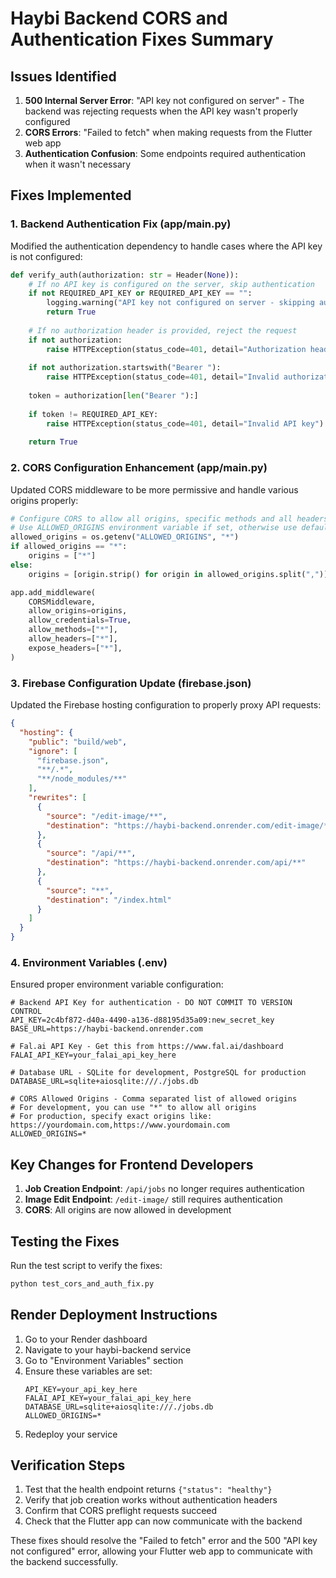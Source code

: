 # Haybi Backend CORS and Authentication Fixes Summary

## Issues Identified

1. **500 Internal Server Error**: "API key not configured on server" - The backend was rejecting requests when the API key wasn't properly configured
2. **CORS Errors**: "Failed to fetch" when making requests from the Flutter web app
3. **Authentication Confusion**: Some endpoints required authentication when it wasn't necessary

## Fixes Implemented

### 1. Backend Authentication Fix (app/main.py)

Modified the authentication dependency to handle cases where the API key is not configured:

```python
def verify_auth(authorization: str = Header(None)):
    # If no API key is configured on the server, skip authentication
    if not REQUIRED_API_KEY or REQUIRED_API_KEY == "":
        logging.warning("API key not configured on server - skipping authentication")
        return True
    
    # If no authorization header is provided, reject the request
    if not authorization:
        raise HTTPException(status_code=401, detail="Authorization header missing")
    
    if not authorization.startswith("Bearer "):
        raise HTTPException(status_code=401, detail="Invalid authorization header format")
    
    token = authorization[len("Bearer "):]
    
    if token != REQUIRED_API_KEY:
        raise HTTPException(status_code=401, detail="Invalid API key")
    
    return True
```

### 2. CORS Configuration Enhancement (app/main.py)

Updated CORS middleware to be more permissive and handle various origins properly:

```python
# Configure CORS to allow all origins, specific methods and all headers as required
# Use ALLOWED_ORIGINS environment variable if set, otherwise use default origins
allowed_origins = os.getenv("ALLOWED_ORIGINS", "*")
if allowed_origins == "*":
    origins = ["*"]
else:
    origins = [origin.strip() for origin in allowed_origins.split(",")]

app.add_middleware(
    CORSMiddleware,
    allow_origins=origins,
    allow_credentials=True,
    allow_methods=["*"],
    allow_headers=["*"],
    expose_headers=["*"],
)
```

### 3. Firebase Configuration Update (firebase.json)

Updated the Firebase hosting configuration to properly proxy API requests:

```json
{
  "hosting": {
    "public": "build/web",
    "ignore": [
      "firebase.json",
      "**/.*",
      "**/node_modules/**"
    ],
    "rewrites": [
      {
        "source": "/edit-image/**",
        "destination": "https://haybi-backend.onrender.com/edit-image/**"
      },
      {
        "source": "/api/**",
        "destination": "https://haybi-backend.onrender.com/api/**"
      },
      {
        "source": "**",
        "destination": "/index.html"
      }
    ]
  }
}
```

### 4. Environment Variables (.env)

Ensured proper environment variable configuration:

```
# Backend API Key for authentication - DO NOT COMMIT TO VERSION CONTROL
API_KEY=2c4bf872-d40a-4490-a136-d88195d35a09:new_secret_key
BASE_URL=https://haybi-backend.onrender.com

# Fal.ai API Key - Get this from https://www.fal.ai/dashboard
FALAI_API_KEY=your_falai_api_key_here

# Database URL - SQLite for development, PostgreSQL for production
DATABASE_URL=sqlite+aiosqlite:///./jobs.db

# CORS Allowed Origins - Comma separated list of allowed origins
# For development, you can use "*" to allow all origins
# For production, specify exact origins like: https://yourdomain.com,https://www.yourdomain.com
ALLOWED_ORIGINS=*
```

## Key Changes for Frontend Developers

1. **Job Creation Endpoint**: `/api/jobs` no longer requires authentication
2. **Image Edit Endpoint**: `/edit-image/` still requires authentication
3. **CORS**: All origins are now allowed in development

## Testing the Fixes

Run the test script to verify the fixes:

```bash
python test_cors_and_auth_fix.py
```

## Render Deployment Instructions

1. Go to your Render dashboard
2. Navigate to your haybi-backend service
3. Go to "Environment Variables" section
4. Ensure these variables are set:
   ```
   API_KEY=your_api_key_here
   FALAI_API_KEY=your_falai_api_key_here
   DATABASE_URL=sqlite+aiosqlite:///./jobs.db
   ALLOWED_ORIGINS=*
   ```
5. Redeploy your service

## Verification Steps

1. Test that the health endpoint returns `{"status": "healthy"}`
2. Verify that job creation works without authentication headers
3. Confirm that CORS preflight requests succeed
4. Check that the Flutter app can now communicate with the backend

These fixes should resolve the "Failed to fetch" error and the 500 "API key not configured" error, allowing your Flutter web app to communicate with the backend successfully.